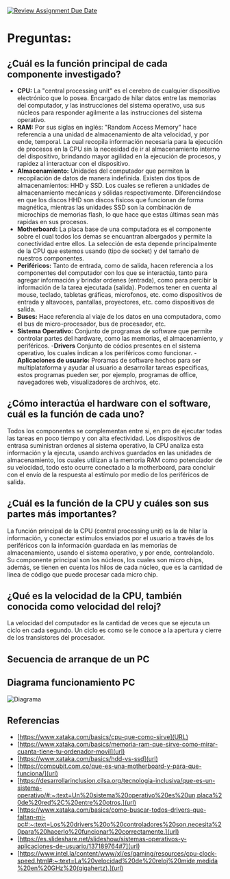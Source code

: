 [![Review Assignment Due Date](https://classroom.github.com/assets/deadline-readme-button-22041afd0340ce965d47ae6ef1cefeee28c7c493a6346c4f15d667ab976d596c.svg)](https://classroom.github.com/a/sTWg933Z)
# Preguntas:
## ¿Cuál es la función principal de cada componente investigado?
- __CPU:__ La "central processing unit" es el cerebro de cualquier dispositivo electrónico que lo posea. Encargado de hilar datos entre las  memorias del computador, y las instrucciones del sistema operativo, usa sus núcleos para responder agilmente a las instrucciones del sistema operativo.
- __RAM:__ Por sus siglas en inglés: "Random Access Memory" hace referencia a una unidad de almacenamiento de alta velocidad, y por ende, temporal. La cual recopila información necesaria para la ejecución de procesos en la CPU sin la necesidad de ir al almacenamiento interno del dispositivo, brindando mayor agilidad en la ejecución de procesos, y rapidez al interactuar con el dispositivo.
- __Almacenamiento:__ Unidades del computador que permiten la recopilación de datos de manera indefinida. Existen dos tipos de almacenamientos: HHD y SSD. Los cuales se refieren a unidades de almacenamiento mecánicas y sólidas respectivamente. Diferenciándose en que los discos HHD son discos físicos que funcionan de forma magnética, mientras las unidades SSD son la combinación de microchips de memorias flash, lo que hace que estas últimas sean más rapidas en sus procesos.
- __Motherboard:__ La placa base de una computadora es el componente sobre el cual todos los demas se encuantran albergados y permite la conectividad entre ellos. La selección de esta depende principalmente de la CPU que estemos usando (tipo de socket) y del tamaño de nuestros componentes.
- __Periféricos:__ Tanto de entrada, como de salida, hacen referencia a los componentes del computador con los que se interactúa, tanto para agregar información y brindar ordenes (entrada), como para percibir la información de la tarea ejecutada (salida). Podemos tener en cuenta al mouse, teclado, tabletas gráficas, microfonos, etc. como dispositivos de entrada y altavoces, pantallas, proyectores, etc. como dispositivos de salida.
- __Buses:__ Hace referencia al viaje de los datos en una computadora, como el bus de micro-procesador, bus de procesador, etc. 
- __Sistema Operativo:__  Conjunto de programas de software que permite controlar partes del hardware, como las memorias, el almacenamiento, y periféricos.
-__Drivers__ Conjunto de códios presentes en el sistema operativo, los cuales indican a los periféricos como funcionar.
-__Aplicaciones de usuario:__ Proramas de software hechos para ser multiplataforma y ayudar al usuario a desarrollar tareas especificas, estos programas pueden ser, por ejemplo, programas de office, navegadores web, visualizadores de archivos, etc.


## ¿Cómo interactúa el hardware con el software, cuál es la función de cada uno?
Todos los componentes se complementan entre si, en pro de ejecutar todas las tareas en poco tiempo y con alta efectividad.
Los dispositivos de entrasa suministran ordenes al sistema operativo, la CPU analiza esta información y la ejecuta, usando archivos guardados en las unidades de almacenamiento, los cuales utilizan a la memoria RAM como potenciador de su velocidad, todo esto ocurre conectado a la motherboard, para concluir con el envío de la respuesta al estímulo por medio de los periféricos de salida. 

## ¿Cuál es la función de la CPU y cuáles son sus partes más importantes?
La función principal de la CPU (central processing unit) es la de hilar la información, y conectar estimulos enviados por el usuario a través de los periféricos con la información guardada en las memorias de almacenamiento, usando el sistema operativo, y por ende, controlandolo. Su componente principal son los núcleos, los cuales son micro chips, además, se tienen en cuenta los hilos de cada núcleo, que es la cantidad de linea de código que puede procesar cada micro chip.

## ¿Qué es la velocidad de la CPU, también conocida como velocidad del reloj?
La velocidad del computador es la cantidad de veces que se ejecuta un ciclo en cada segundo. Un ciclo es como se le conoce a la apertura y cierre de los transistores del procesador.

## Secuencia de arranque de un PC

## Diagrama funcionamiento PC
<img src="prog.jpeg" alt="Diagrama" />


## Referencias
- [https://www.xataka.com/basics/cpu-que-como-sirve](URL)
- [https://www.xataka.com/basics/memoria-ram-que-sirve-como-mirar-cuanta-tiene-tu-ordenador-movil](url)
- [https://www.xataka.com/basics/hdd-vs-ssd](url)
- [https://compubit.com.co/que-es-una-motherboard-y-para-que-funciona/](url)
- [https://desarrollarinclusion.cilsa.org/tecnologia-inclusiva/que-es-un-sistema-operativo/#:~:text=Un%20sistema%20operativo%20es%20un,placa%20de%20red%2C%20entre%20otros.](url)
- [https://www.xataka.com/basics/como-buscar-todos-drivers-que-faltan-mi-pc#:~:text=Los%20drivers%20o%20controladores%20son,necesita%20para%20hacerlo%20funcionar%20correctamente.](url)
- [https://es.slideshare.net/slideshow/sistemas-operativos-y-aplicaciones-de-usuario/137189764#7](url)
- [https://www.intel.la/content/www/xl/es/gaming/resources/cpu-clock-speed.html#:~:text=La%20velocidad%20de%20reloj%20mide,medida%20en%20GHz%20(gigahertz).](url)